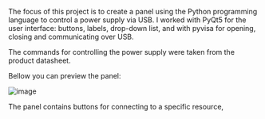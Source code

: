 The focus of this project is to create a panel using the Python programming language to control a power supply via USB. I worked with PyQt5 for the user interface: buttons, labels, drop-down list, and with pyvisa for opening, closing and communicating over USB.

The commands for controlling the power supply were taken from the product datasheet.

Bellow you can preview the panel:

![image](https://github.com/user-attachments/assets/f50a1588-a76a-499f-bc79-6a2cdcae514a)

The panel contains buttons for connecting to a specific resource, 







